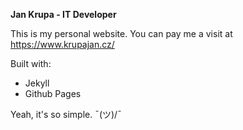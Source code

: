 **Jan Krupa - IT Developer**

This is my personal website. You can pay me a visit at https://www.krupajan.cz/

Built with:
* Jekyll
* Github Pages

Yeah, it's so simple. ¯\(ツ)/¯

